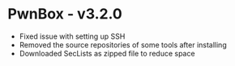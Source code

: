 # PwnBox - v3.2.0

- Fixed issue with setting up SSH
- Removed the source repositories of some tools after installing
- Downloaded SecLists as zipped file to reduce space
